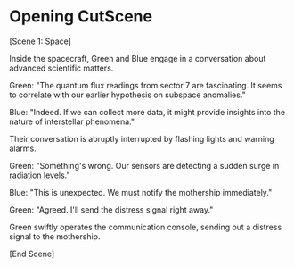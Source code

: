 # Opening CutScene

[Scene 1: Space]

Inside the spacecraft, Green and Blue engage in a conversation about advanced scientific matters.

Green: "The quantum flux readings from sector 7 are fascinating. It seems to correlate with our earlier hypothesis on subspace anomalies."

Blue: "Indeed. If we can collect more data, it might provide insights into the nature of interstellar phenomena."

Their conversation is abruptly interrupted by flashing lights and warning alarms.

Green: "Something's wrong. Our sensors are detecting a sudden surge in radiation levels."

Blue: "This is unexpected. We must notify the mothership immediately."

Green: "Agreed. I'll send the distress signal right away."

Green swiftly operates the communication console, sending out a distress signal to the mothership.

[End Scene]
